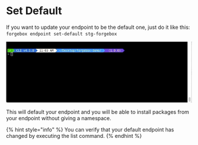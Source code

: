 # Set Default

If you want to update your endpoint to be the default one, just do it like this:\
`forgebox endpoint set-default stg-forgebox`

![](../../.gitbook/assets/forgebox-endpoint-set-default.gif)

This will default your endpoint and you will be able to install packages from your endpoint without giving a namespace.

{% hint style="info" %}
You can verify that your default endpoint has changed by executing the list command.
{% endhint %}
